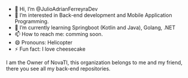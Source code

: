 - 👋 Hi, I’m @JulioAdrianFerreyraDev
- 👀 I’m interested in Back-end development and Mobile Application Programming.
- 🌱 I’m currently learning Springboot (Kotlin and Java), Golang, .NET 
- 📫 How to reach me: comming soon.
- 😄 Pronouns: Helicopter
- ⚡ Fun fact: I love cheesecake

I am the Owner of NovaTI, this organization belongs to me and my friend, there you see all my back-end repositories.
<!---
JulioAdrianFerreyraDev/JulioAdrianFerreyraDev is a ✨ special ✨ repository because its `README.md` (this file) appears on your GitHub profile.
You can click the Preview link to take a look at your changes.
--->

